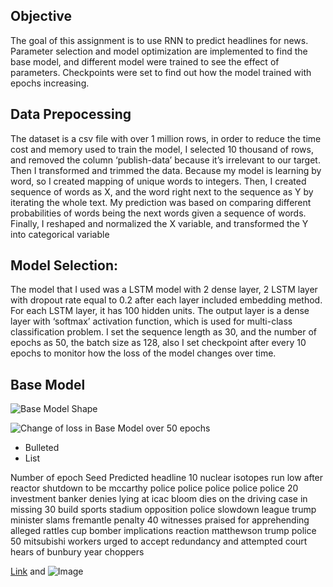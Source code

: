 ## Objective

The goal of this assignment is to use RNN to predict headlines for news. Parameter selection and model optimization are implemented to find the base model, and different model were trained to see the effect of parameters. Checkpoints were set to find out how the model trained with epochs increasing.


## Data Prepocessing

The dataset is a csv file with over 1 million rows, in order to reduce the time cost and memory used to train the model, I selected 10 thousand of rows, and removed the column ‘publish-data’ because it’s irrelevant to our target. 
Then I transformed and trimmed the data. Because my model is learning by word, so I created mapping of unique words to integers. Then, I created sequence of words as X, and the word right next to the sequence as Y by iterating the whole text. My prediction was based on comparing different probabilities of words being the next words given a sequence of words.
Finally, I reshaped and normalized the X variable, and transformed the Y into categorical variable

## Model Selection:
The model that I used was a LSTM model with 2 dense layer, 2 LSTM layer with dropout rate equal to 0.2 after each layer included embedding method.
For each LSTM layer, it has 100 hidden units. The output layer is a dense layer with ‘softmax’ activation function, which is used for multi-class classification problem. I set the sequence length as 30, and the number of epochs as 50, the batch size as 128, also I set checkpoint after every 10 epochs to monitor how the loss of the model changes over time. 

## Base Model

![Base Model Shape](images/basemodelshape)


![Change of loss in Base Model over 50 epochs](images/basemodelloss)

- Bulleted
- List

Number of epoch	Seed	Predicted headline
10	 nuclear isotopes run low after reactor shutdown	to be mccarthy police police police police police
20	investment banker denies lying at icac	bloom dies on the driving case in missing
30	build sports stadium opposition	police slowdown league trump minister slams fremantle penalty
40	witnesses praised for apprehending alleged	rattles cup bomber implications reaction matthewson trump police
50	mitsubishi workers urged to accept redundancy	and attempted court hears of bunbury year choppers


[Link](url) and ![Image](src)
```

